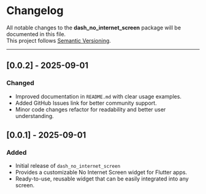 # Changelog

All notable changes to the **dash_no_internet_screen** package will be documented in this file.  
This project follows [Semantic Versioning](https://semver.org/).

---

## [0.0.2] - 2025-09-01
### Changed
- Improved documentation in `README.md` with clear usage examples.
- Added GitHub Issues link for better community support.
- Minor code changes refactor for readability and better user understanding.


## [0.0.1] - 2025-09-01
### Added
- Initial release of `dash_no_internet_screen`
- Provides a customizable No Internet Screen widget for Flutter apps.
- Ready-to-use, reusable widget that can be easily integrated into any screen.  